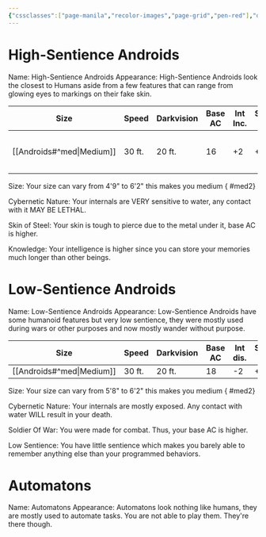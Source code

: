 ```yaml
---
{"cssclasses":["page-manila","recolor-images","page-grid","pen-red"],"dg-publish":true,"permalink":"/androids/","dgPassFrontmatter":true,"noteIcon":""}
---
```


# High-Sentience Androids

Name: High-Sentience Androids
Appearance: High-Sentience Androids look the closest to Humans aside from a few features that can range from glowing eyes to markings on their fake skin.

| Size              | Speed  | Darkvision | Base AC | Int Inc. | Strength Inc. | Language                        |
| ----------------- | ------ | ---------- | ------- | -------- | ------------- | ------------------------------- |
| [[Androids#^med\|Medium]] | 30 ft. | 20 ft.     | 16      | +2       | +1            | Common, Language of your choice |

Size: Your size can vary from 4'9" to 6'2" this makes you medium
{ #med2}


Cybernetic Nature: Your internals are VERY sensitive to water, any contact with it MAY BE LETHAL.

Skin of Steel: Your skin is tough to pierce due to the metal under it, base AC is higher.

Knowledge: Your intelligence is higher since you can store your memories much longer than other beings.


# Low-Sentience Androids

Name: Low-Sentience Androids
Appearance: Low-Sentience Androids have some humanoid features but very low sentience, they were mostly used during wars or other purposes and now mostly wander without purpose.

| Size              | Speed  | Darkvision | Base AC | Int dis. | Strength Inc. | Language |
| ----------------- | ------ | ---------- | ------- | -------- | ------------- | -------- |
| [[Androids#^med\|Medium]] | 30 ft. | 20 ft.     | 18      | -2       | +2            | Common   |

Size: Your size can vary from 5'8" to 6'2" this makes you medium
{ #med2}


Cybernetic Nature: Your internals are mostly exposed. Any contact with water WILL result in your death.

Soldier Of War: You were made for combat. Thus, your base AC is higher.

Low Sentience: You have little sentience which makes you barely able to remember anything else than your programmed behaviors.

# Automatons

Name: Automatons
Appearance: Automatons look nothing like humans, they are mostly used to automate tasks. You are not able to play them. They're there though.